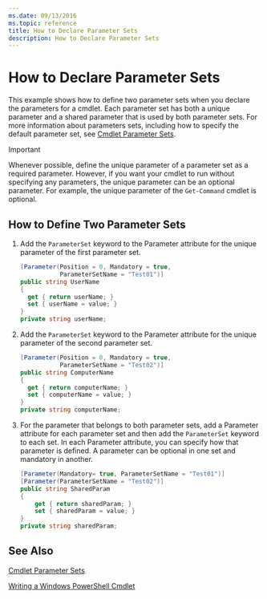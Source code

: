 ```yaml
---
ms.date: 09/13/2016
ms.topic: reference
title: How to Declare Parameter Sets
description: How to Declare Parameter Sets
---
```

# How to Declare Parameter Sets

This example shows how to define two parameter sets when you declare the parameters for a cmdlet. Each parameter set has both a unique parameter and a shared parameter that is used by both parameter sets. For more information about parameters sets, including how to specify the default parameter set, see [Cmdlet Parameter Sets](./cmdlet-parameter-sets.md).

> [!IMPORTANT]
> Whenever possible, define the unique parameter of a parameter set as a required parameter. However, if you want your cmdlet to run without specifying any parameters, the unique parameter can be an optional parameter. For example, the unique parameter of the `Get-Command` cmdlet is optional.

## How to Define Two Parameter Sets

1. Add the `ParameterSet` keyword to the Parameter attribute for the unique parameter of the first parameter set.

   ```csharp
   [Parameter(Position = 0, Mandatory = true,
              ParameterSetName = "Test01")]
   public string UserName
   {
     get { return userName; }
     set { userName = value; }
   }
   private string userName;
   ```

2. Add the `ParameterSet` keyword to the Parameter attribute for the unique parameter of the second parameter set.

   ```csharp
   [Parameter(Position = 0, Mandatory = true,
              ParameterSetName = "Test02")]
   public string ComputerName
   {
     get { return computerName; }
     set { computerName = value; }
   }
   private string computerName;
   ```

3. For the parameter that belongs to both parameter sets, add a Parameter attribute for each parameter set and then add the `ParameterSet` keyword to each set. In each Parameter attribute, you can specify how that parameter is defined. A parameter can be optional in one set and mandatory in another.

   ```csharp
   [Parameter(Mandatory= true, ParameterSetName = "Test01")]
   [Parameter(ParameterSetName = "Test02")]
   public string SharedParam
   {
       get { return sharedParam; }
       set { sharedParam = value; }
   }
   private string sharedParam;
   ```

## See Also

[Cmdlet Parameter Sets](./cmdlet-parameter-sets.md)

[Writing a Windows PowerShell Cmdlet](./writing-a-windows-powershell-cmdlet.md)
